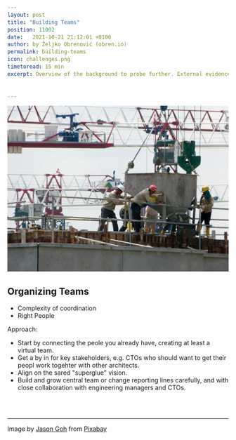 ```yaml
---
layout: post
title: "Building Teams"
position: 11002
date:   2021-10-21 21:12:01 +0100
author: by Željko Obrenović (obren.io)
permalink: building-teams
icon: challenges.png
timetoread: 15 min
excerpt: Overview of the background to probe further. External evidence, supporting and inspiring some of our practices.


---
```

![](assets/images/arch/construction-271873_1920.jpg)


## Organizing Teams

* Complexity of coordination
* Right People

Approach:
* Start by connecting the peole you already have, creating at least a virtual team.
* Get a by in for key stakeholders, e.g. CTOs who should want to get their peopl work togehter with other architects.
* Align on the sared "superglue" vision.
* Build and grow central team or change reporting lines carefully, and with close collaboration with engineering managers and CTOs. 


<br><br> 
<hr>

Image by <a href="https://pixabay.com/users/cegoh-94852/?utm_source=link-attribution&amp;utm_medium=referral&amp;utm_campaign=image&amp;utm_content=271873">Jason Goh</a> from <a href="https://pixabay.com/?utm_source=link-attribution&amp;utm_medium=referral&amp;utm_campaign=image&amp;utm_content=271873">Pixabay</a>
